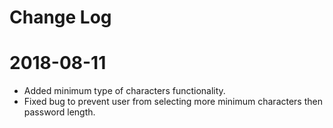 # Change Log

# 2018-08-11
- Added minimum type of characters functionality.
- Fixed bug to prevent user from selecting more minimum characters then password length.